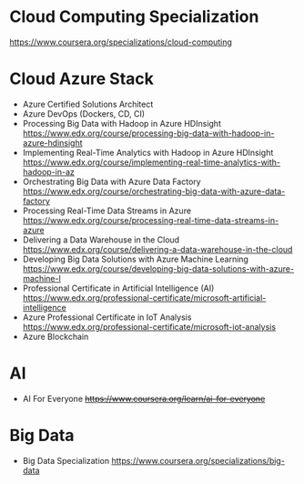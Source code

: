 # Cloud Computing Specialization
https://www.coursera.org/specializations/cloud-computing

# Cloud Azure Stack 
- Azure Certified Solutions Architect
- Azure DevOps (Dockers, CD, CI)
- Processing Big Data with Hadoop in Azure HDInsight <br/>
https://www.edx.org/course/processing-big-data-with-hadoop-in-azure-hdinsight 
- Implementing Real-Time Analytics with Hadoop in Azure HDInsight <br/>
https://www.edx.org/course/implementing-real-time-analytics-with-hadoop-in-az
- Orchestrating Big Data with Azure Data Factory <br/>
https://www.edx.org/course/orchestrating-big-data-with-azure-data-factory
- Processing Real-Time Data Streams in Azure <br/>
https://www.edx.org/course/processing-real-time-data-streams-in-azure
- Delivering a Data Warehouse in the Cloud <br/>
https://www.edx.org/course/delivering-a-data-warehouse-in-the-cloud
- Developing Big Data Solutions with Azure Machine Learning <br/>
https://www.edx.org/course/developing-big-data-solutions-with-azure-machine-l
- Professional Certificate in Artificial Intelligence (AI) <br/>
https://www.edx.org/professional-certificate/microsoft-artificial-intelligence
- Azure Professional Certificate in IoT Analysis <br/>
https://www.edx.org/professional-certificate/microsoft-iot-analysis
- Azure Blockchain

# AI
- AI For Everyone
<s> https://www.coursera.org/learn/ai-for-everyone </s>

# Big Data
- Big Data Specialization
https://www.coursera.org/specializations/big-data
